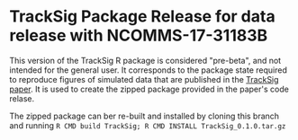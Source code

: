 # TrackSig Package Release for data release with NCOMMS-17-31183B

This version of the TrackSig R package is considered "pre-beta", and not intended for the general user. It corresponds to the package state required to reproduce figures of simulated data that are published in the [TrackSig paper](https://www.biorxiv.org/content/10.1101/260471v4). It is used to create the zipped package provided in the paper's code relase. 

The zipped package can ber re-built and installed by cloning this branch and running 
`R CMD build TrackSig; R CMD INSTALL TrackSig_0.1.0.tar.gz`
